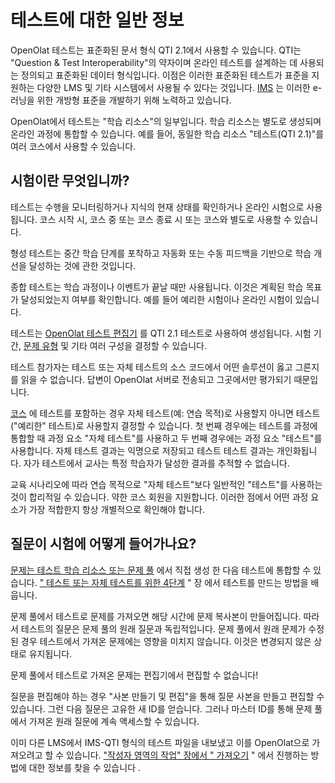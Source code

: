 # 테스트에 대한 일반 정보

OpenOlat 테스트는 표준화된 문서 형식 QTI 2.1에서 사용할 수 있습니다. QTI는 "Question & Test Interoperability"의 약자이며 온라인 테스트를 설계하는 데 사용되는 정의되고 표준화된 데이터 형식입니다. 이점은 이러한 표준화된 테스트가 표준을 지원하는 다양한 LMS 및 기타 시스템에서 사용될 수 있다는 것입니다. [IMS](http://www.imsglobal.org/) 는 이러한 e-러닝을 위한 개방형 표준을 개발하기 위해 노력하고 있습니다.

OpenOlat에서 테스트는 "학습 리소스"의 일부입니다. 학습 리소스는 별도로 생성되며 온라인 과정에 통합할 수 있습니다. 예를 들어, 동일한 학습 리소스 "테스트(QTI 2.1)"를 여러 코스에서 사용할 수 있습니다.

## 시험이란 무엇입니까?

테스트는 수행을 모니터링하거나 지식의 현재 상태를 확인하거나 온라인 시험으로 사용됩니다. 코스 시작 시, 코스 중 또는 코스 종료 시 또는 코스와 별도로 사용할 수 있습니다.

형성 테스트는 중간 학습 단계를 포착하고 자동화 또는 수동 피드백을 기반으로 학습 개선을 달성하는 것에 관한 것입니다.

종합 테스트는 학습 과정이나 이벤트가 끝날 때만 사용됩니다. 이것은 계획된 학습 목표가 달성되었는지 여부를 확인합니다. 예를 들어 예리한 시험이나 온라인 시험이 있습니다.

테스트는 [OpenOlat 테스트 편집기](https://docs.openolat.org/manual_user/tests/Test_editor_QTI_2.1/) 를 QTI 2.1 테스트로 사용하여 생성됩니다. 시험 기간, [문제 유형](https://docs.openolat.org/manual_user/tests/Test_question_types/) 및 기타 여러 구성을 결정할 수 있습니다.

테스트 참가자는 테스트 또는 자체 테스트의 소스 코드에서 어떤 솔루션이 옳고 그른지를 읽을 수 없습니다. 답변이 OpenOlat 서버로 전송되고 그곳에서만 평가되기 때문입니다.

[코스](https://docs.openolat.org/manual_user/tests/Tests_at_course_level/) 에 테스트를 포함하는 경우 자체 테스트(예: 연습 목적)로 사용할지 아니면 테스트("예리한" 테스트)로 사용할지 결정할 수 있습니다. 첫 번째 경우에는 테스트를 과정에 통합할 때 과정 요소 "자체 테스트"를 사용하고 두 번째 경우에는 과정 요소 "테스트"를 사용합니다. 자체 테스트 결과는 익명으로 저장되고 테스트 테스트 결과는 개인화됩니다. 자가 테스트에서 교사는 특정 학습자가 달성한 결과를 추적할 수 없습니다.

교육 시나리오에 따라 연습 목적으로 "자체 테스트"보다 일반적인 "테스트"를 사용하는 것이 합리적일 수 있습니다. 약한 코스 회원을 지원합니다. 이러한 점에서 어떤 과정 요소가 가장 적합한지 항상 개별적으로 확인해야 합니다.

## 질문이 시험에 어떻게 들어가나요?

[문제는 테스트 학습 리소스 또는 문제 풀](https://docs.openolat.org/manual_user/question_bank/) 에서 직접 생성 한 다음 테스트에 통합할 수 있습니다. [" 테스트 또는 자체 테스트를 위한 4단계](https://docs.openolat.org/manual_user/tests/Four_Steps_to_Your_Test_or_Self-test/) " 장 에서 테스트를 만드는 방법을 배웁니다.

문제 풀에서 테스트로 문제를 가져오면 해당 시간에 문제 복사본이 만들어집니다. 따라서 테스트의 질문은 문제 풀의 원래 질문과 독립적입니다. 문제 풀에서 원래 문제가 수정된 경우 테스트에서 가져온 문제에는 영향을 미치지 않습니다. 이것은 변경되지 않은 상태로 유지됩니다.

문제 풀에서 테스트로 가져온 문제는 편집기에서 편집할 수 없습니다!

질문을 편집해야 하는 경우 "사본 만들기 및 편집"을 통해 질문 사본을 만들고 편집할 수 있습니다. 그런 다음 질문은 고유한 새 ID를 얻습니다. 그러나 마스터 ID를 통해 문제 풀에서 가져온 원래 질문에 계속 액세스할 수 있습니다.

이미 다른 LMS에서 IMS-QTI 형식의 테스트 파일을 내보냈고 이를 OpenOlat으로 가져오려고 할 수 있습니다. ["작성자 영역의 작업" 장에서 " 가져오기](https://docs.openolat.org/manual_user/authoring/Actions_in_the_Authoring_section/) " 에서 진행하는 방법에 대한 정보를 찾을 수 있습니다 .
